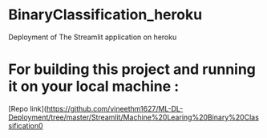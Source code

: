# BinaryClassification_heroku
Deployment of The Streamlit application on heroku

# For building this project and running it on your local machine : 
[Repo link](https://github.com/vineethm1627/ML-DL-Deployment/tree/master/Streamlit/Machine%20Learing%20Binary%20Classification0
